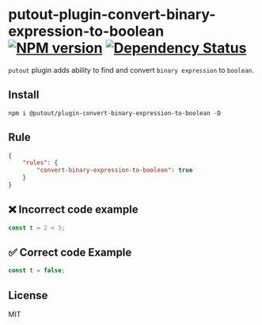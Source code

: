 # putout-plugin-convert-binary-expression-to-boolean [![NPM version][NPMIMGURL]][NPMURL] [![Dependency Status][DependencyStatusIMGURL]][DependencyStatusURL]

[NPMIMGURL]:                https://img.shields.io/npm/v/@putout/plugin-convert-binary-expression-to-boolean.svg?style=flat&longCache=true
[NPMURL]:                   https://npmjs.org/package/@putout/plugin-convert-binary-expression-to-boolean"npm"

[DependencyStatusURL]:      https://david-dm.org/coderaiser/putout?path=packages/plugin-convert-binary-expression-to-boolean
[DependencyStatusIMGURL]:   https://david-dm.org/coderaiser/putout.svg?path=packages/plugin-convert-binary-expression-to-boolean

`putout` plugin adds ability to find and convert `binary expression` to `boolean`.

## Install

```
npm i @putout/plugin-convert-binary-expression-to-boolean -D
```

## Rule

```json
{
    "rules": {
        "convert-binary-expression-to-boolean": true
    }
}
```

## ❌ Incorrect code example

```js
const t = 2 < 3;
```

## ✅ Correct code Example

```js
const t = false;
```

## License

MIT

